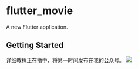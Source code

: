 # flutter_movie

A new Flutter application.

## Getting Started

详细教程正在撸中，将第一时间发布在我的公众号。
![](http://7q5c2h.com1.z0.glb.clouddn.com/qrcode_WuXiaolong1.JPG)
